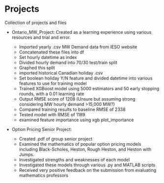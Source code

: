 # Projects
Collection of projects and files

* Ontario_MW_Project: Created as a learning experience using various resources and trial and error. 
  - Imported yearly .csv MW Demand data from IESO website
  - Concatenated these files into df
  - Set hourly datetime as index
  - Divided hourly demand into 70/30 test/train split
  - Graphed this split
  - imported historical Canadian holiday .csv
  - Set boolean holiday Y/N feature and divided datetime into various features to use for training model
  - Trained XGBoost model using 5000 estimators and 50 early stopping rounds, with a 0.01 learning rate
  - Output RMSE score of 1208 (Unsure but assuming strong considering MW hourly demand >15,000 MW?)
  - Compared training results to baseline RMSE of 2338
  - Tested model with RMSE of 1189
  - examined feature importance using xgb plot_importance

* Option Pricing Senior Project:
  - Created .pdf of group senior project
  - Examined the mathematics of popular option pricing models including Black-Scholes, Heston, Rough Heston, and Heston with Jumps.
  - Investigated strengths and weaknesses of each model
  - Investigated these models through various .py and MATLAB scripts
  - Received very positive feedback on the submission from evaluating mathematics professors
